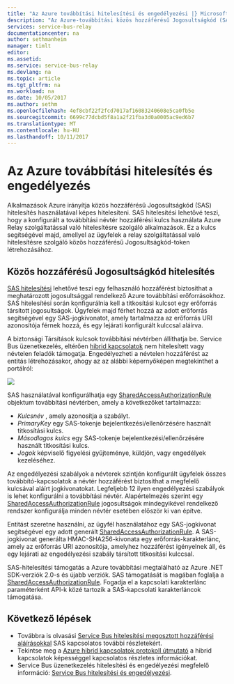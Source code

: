 ```yaml
---
title: "Az Azure továbbítási hitelesítési és engedélyezési |} Microsoft Docs"
description: "Az Azure-továbbítási közös hozzáférésű Jogosultságkód (SAS) hitelesítési áttekintése"
services: service-bus-relay
documentationcenter: na
author: sethmanheim
manager: timlt
editor: 
ms.assetid: 
ms.service: service-bus-relay
ms.devlang: na
ms.topic: article
ms.tgt_pltfrm: na
ms.workload: na
ms.date: 10/05/2017
ms.author: sethm
ms.openlocfilehash: 4ef8cbf22f2fcd7017af16083240608e5ca0fb5e
ms.sourcegitcommit: 6699c77dcbd5f8a1a2f21fba3d0a0005ac9ed6b7
ms.translationtype: MT
ms.contentlocale: hu-HU
ms.lasthandoff: 10/11/2017
---
```

# <a name="azure-relay-authentication-and-authorization"></a>Az Azure továbbítási hitelesítés és engedélyezés

Alkalmazások Azure irányítja közös hozzáférésű Jogosultságkód (SAS) hitelesítés használatával képes hitelesíteni. SAS hitelesítési lehetővé teszi, hogy a konfigurált a továbbítási névtér hozzáférési kulcs használata Azure Relay szolgáltatással való hitelesítésre szolgáló alkalmazások. Ez a kulcs segítségével majd, amellyel az ügyfelek a relay szolgáltatással való hitelesítésre szolgáló közös hozzáférésű Jogosultságkód-token létrehozásához.

## <a name="shared-access-signature-authentication"></a>Közös hozzáférésű Jogosultságkód hitelesítés
[SAS hitelesítési](../service-bus-messaging/service-bus-sas.md) lehetővé teszi egy felhasználó hozzáférést biztosíthat a meghatározott jogosultsággal rendelkező Azure továbbítási erőforrásokhoz. SAS hitelesítési során konfigurálnia kell a titkosítási kulcsot egy erőforrás társított jogosultságok. Ügyfelek majd férhet hozzá az adott erőforrás segítségével egy SAS-jogkivonatot, amely tartalmazza az erőforrás URI azonosítója férnek hozzá, és egy lejárati konfigurált kulccsal aláírva.

A biztonsági Társítások kulcsok továbbítási névtérben állíthatja be. Service Bus üzenetkezelés, eltérően [hibrid kapcsolatok](relay-hybrid-connections-protocol.md) nem hitelesített vagy névtelen feladók támogatja. Engedélyezheti a névtelen hozzáférést az entitás létrehozásakor, ahogy az az alábbi képernyőképen megtekinthet a portálról:

![][0]

SAS használatával konfigurálhatja egy [SharedAccessAuthorizationRule](/dotnet/api/microsoft.servicebus.messaging.sharedaccessauthorizationrule) objektum továbbítási névtérben, amely a következőket tartalmazza:

* *Kulcsnév* , amely azonosítja a szabályt.
* *PrimaryKey* egy SAS-tokenje bejelentkezési/ellenőrzésére használt titkosítási kulcs.
* *Másodlagos kulcs* egy SAS-tokenje bejelentkezési/ellenőrzésére használt titkosítási kulcs.
* *Jogok* képviselő figyelési gyűjteménye, küldjön, vagy engedélyek kezeléséhez.

Az engedélyezési szabályok a névterek szintjén konfigurált ügyfelek összes továbbító-kapcsolatok a névtér hozzáférést biztosíthat a megfelelő kulcsával aláírt jogkivonatokat. Legfeljebb 12 ilyen engedélyezési szabályok is lehet konfigurálni a továbbítási névtér. Alapértelmezés szerint egy [SharedAccessAuthorizationRule](/dotnet/api/microsoft.servicebus.messaging.sharedaccessauthorizationrule) jogosultságok mindegyikével rendelkező rendszer konfigurálja minden névtér esetében először ki van építve.

Entitást szeretne használni, az ügyfél használatához egy SAS-jogkivonat segítségével egy adott generált [SharedAccessAuthorizationRule](/dotnet/api/microsoft.servicebus.messaging.sharedaccessauthorizationrule). A SAS-jogkivonat generálta HMAC-SHA256-kivonata egy erőforrás-karakterlánc, amely az erőforrás URI azonosítója, amelyhez hozzáférést igényelnek áll, és egy lejárati az engedélyezési szabály társított titkosítási kulccsal.

SAS-hitelesítési támogatás a Azure továbbítási megtalálható az Azure .NET SDK-verziók 2.0-s és újabb verziók. SAS támogatását is magában foglalja a [SharedAccessAuthorizationRule](/dotnet/api/microsoft.servicebus.messaging.sharedaccessauthorizationrule). Fogadja el a kapcsolati karakterlánc paraméterként API-k közé tartozik a SAS-kapcsolati karakterláncok támogatása.

## <a name="next-steps"></a>Következő lépések
- Továbbra is olvasási [Service Bus hitelesítési megosztott hozzáférési aláírásokkal](../service-bus-messaging/service-bus-sas.md) SAS kapcsolatos további részletekért.
- Tekintse meg a [Azure hibrid kapcsolatok protokoll útmutató](relay-hybrid-connections-protocol.md) a hibrid kapcsolatok képességgel kapcsolatos részletes információkat.
- Service Bus üzenetkezelés hitelesítési és engedélyezési megfelelő információ: [Service Bus hitelesítési és engedélyezési](../service-bus-messaging/service-bus-authentication-and-authorization.md). 

[0]: ./media/relay-authentication-and-authorization/hcanon.png